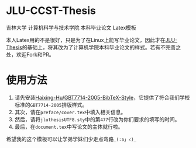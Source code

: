 # JLU-CCST-Thesis
吉林大学 计算机科学与技术学院 本科毕业论文 Latex模板

本人Latex用的不是很好，只是为了在Linux上能写毕业论文，因此才在[JLU-Thesis](https://code.google.com/archive/p/jlu-thesis/)的基础上，将其改为了计算机学院本科毕业论文的样式。若有不完善之处，欢迎Fork和PR。

# 使用方法

1. 请先安装[Haixing-Hu/GBT7714-2005-BibTeX-Style](https://github.com/Haixing-Hu/GBT7714-2005-BibTeX-Style)，它提供了符合我们学校标准的`GBT7714-2005`排版样式。
2. 其次，请在`preface/cover.tex`中填入相关信息。
3. 然后，请将`jluthesisUTF8.sty`中的第`477`行改为你们要求的填写的时间。
4. 最后，在`document.tex`中写论文的主体就行啦。

希望我的这个模板可以让学弟学妹们少走点弯路`_(:з」∠)_`